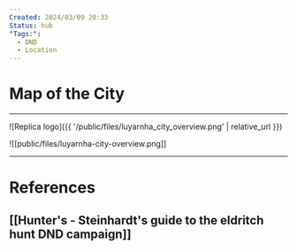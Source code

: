 ```yaml
---
Created: 2024/03/09 20:33
Status: hub
"Tags:":
  - DND
  - Location
---
```

# Map of the City
---
![Replica logo]({{ '/public/files/luyarnha_city_overview.png' | relative_url }})

![[public/files/luyarnha-city-overview.png]]

---
# References
## [[Hunter's - Steinhardt's guide to the eldritch hunt DND campaign]]